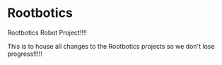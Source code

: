 # Rootbotics
Rootbotics Robot Project!!!!

This is to house all changes to the Rootbotics projects so we don't lose progress!!!!!
